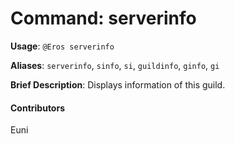 # Command: serverinfo


**Usage**: `@Eros serverinfo `

**Aliases**: `serverinfo`, `sinfo`, `si`, `guildinfo`, `ginfo`, `gi`

**Brief Description**: Displays information of this guild.




 


 

#### Contributors


Euni
